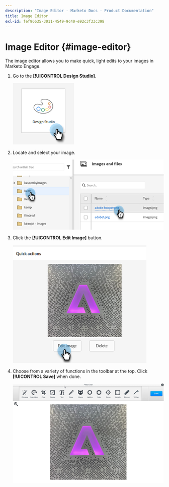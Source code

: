 ```yaml
---
description: "Image Editor - Marketo Docs - Product Documentation"
title: Image Editor
exl-id: fef96635-3011-4549-9c40-e92c3f33c398
---
```

# Image Editor {#image-editor}

The image editor allows you to make quick, light edits to your images in Marketo Engage.

1. Go to the **[!UICONTROL Design Studio]**.

   ![](assets/image-editor-1.png)

1. Locate and select your image.

   ![](assets/image-editor-2.png)

1. Click the **[!UICONTROL Edit Image]** button.

   ![](assets/image-editor-3.png)

1. Choose from a variety of functions in the toolbar at the top. Click **[!UICONTROL Save]** when done.

   ![](assets/image-editor-4.png)
